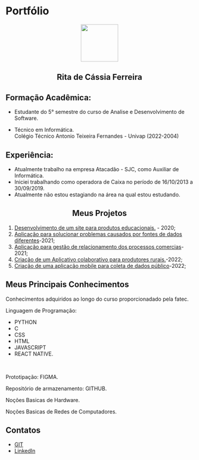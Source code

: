 # Portfólio 
<div align=center>
  <img src="https://i.imgur.com/kEh4Dqy.png" width=100 alt="" />
  <h2>Rita de Cássia Ferreira</h2>
    </div>

  ## Formação Acadêmica:
  * Estudante do 5° semestre do curso de Analise e Desenvolvimento de Software.

  * Técnico em Informática.<br>
    Colégio Técnico Antonio Teixeira Fernandes - Univap (2022-2004)  

  ## Experiência:

   * Atualmente trabalho na empresa Atacadão - SJC, como Auxiliar de Informática.<br>
   * Iniciei trabalhando como operadora de Caixa no período de 16/10/2013 a 30/09/2019.<br>
   * Atualmente não estou estagiando na área na qual estou estudando.

    
<div align=center>
   <h2>Meus Projetos</h2>
    </div>


1) [Desenvolvimento de um site para produtos educacionais.](https://github.com/Ritas2022/Portfolio/tree/main/Referencia/Projeto1) - 2020;
2) [Aplicação para solucionar problemas causados por fontes de dados diferentes](https://github.com/Ritas2022/Portfolio/tree/main/Referencia/Projeto2)-2021;
3) [Aplicação para gestão de relacionamento dos processos comercias](https://github.com/Ritas2022/Portfolio/tree/main/Referencia/Projeto3)-2021;
4) [Criação de um Aplicativo colaborativo para produtores rurais.](https://github.com/Ritas2022/Portfolio/tree/main/Referencia/Projeto4)-2022;
5) [Criação de uma aplicação mobile para coleta de dados público](https://github.com/Ritas2022/Portfolio/tree/main/Referencia/Projeto5)-2022;
  </div>

  ## Meus Principais Conhecimentos

  Conhecimentos adquiridos ao longo do curso proporcionadado pela fatec.<br>

  Linguagem de Programação: 
  * PYTHON
  * C
  * CSS
  * HTML
  * JAVASCRIPT
  * REACT NATIVE.
  <br>

  Prototipação: FIGMA.<br>

  Repositório de armazenamento: GITHUB. <br>

  Noções Basicas de Hardware.<br>

  Noções Basicas de Redes de Computadores.<br>





  ## Contatos
* [GIT](https://github.com/ritas2022)
* [LinkedIn](https://www.linkedin.com/in/rita-ferreira-894ba1200)


 